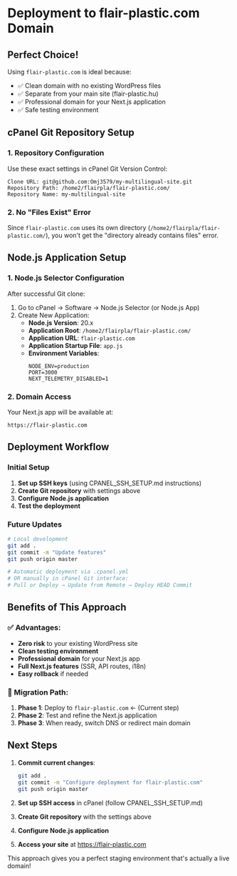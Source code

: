 # Deployment to flair-plastic.com Domain

## Perfect Choice!
Using `flair-plastic.com` is ideal because:
- ✅ Clean domain with no existing WordPress files
- ✅ Separate from your main site (flair-plastic.hu)
- ✅ Professional domain for your Next.js application
- ✅ Safe testing environment

## cPanel Git Repository Setup

### 1. Repository Configuration
Use these exact settings in cPanel Git Version Control:

```
Clone URL: git@github.com:Omj3579/my-multilingual-site.git
Repository Path: /home2/flairpla/flair-plastic.com/
Repository Name: my-multilingual-site
```

### 2. No "Files Exist" Error
Since `flair-plastic.com` uses its own directory (`/home2/flairpla/flair-plastic.com/`), you won't get the "directory already contains files" error.

## Node.js Application Setup

### 1. Node.js Selector Configuration
After successful Git clone:

1. Go to cPanel → Software → Node.js Selector (or Node.js App)
2. Create New Application:
   - **Node.js Version**: 20.x
   - **Application Root**: `/home2/flairpla/flair-plastic.com/`
   - **Application URL**: `flair-plastic.com`
   - **Application Startup File**: `app.js`
   - **Environment Variables**:
     ```
     NODE_ENV=production
     PORT=3000
     NEXT_TELEMETRY_DISABLED=1
     ```

### 2. Domain Access
Your Next.js app will be available at:
```
https://flair-plastic.com
```

## Deployment Workflow

### Initial Setup
1. **Set up SSH keys** (using CPANEL_SSH_SETUP.md instructions)
2. **Create Git repository** with settings above
3. **Configure Node.js application**
4. **Test the deployment**

### Future Updates
```bash
# Local development
git add .
git commit -m "Update features"
git push origin master

# Automatic deployment via .cpanel.yml
# OR manually in cPanel Git interface:
# Pull or Deploy → Update from Remote → Deploy HEAD Commit
```

## Benefits of This Approach

### ✅ Advantages:
- **Zero risk** to your existing WordPress site
- **Clean testing environment** 
- **Professional domain** for your Next.js app
- **Full Next.js features** (SSR, API routes, i18n)
- **Easy rollback** if needed

### 🎯 Migration Path:
1. **Phase 1**: Deploy to `flair-plastic.com` ← (Current step)
2. **Phase 2**: Test and refine the Next.js application
3. **Phase 3**: When ready, switch DNS or redirect main domain

## Next Steps

1. **Commit current changes**:
   ```bash
   git add .
   git commit -m "Configure deployment for flair-plastic.com"
   git push origin master
   ```

2. **Set up SSH access** in cPanel (follow CPANEL_SSH_SETUP.md)

3. **Create Git repository** with the settings above

4. **Configure Node.js application** 

5. **Access your site** at https://flair-plastic.com

This approach gives you a perfect staging environment that's actually a live domain!
